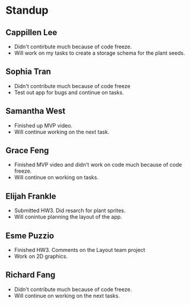 # Standup

## Cappillen Lee
- Didn't contirbute much because of code freeze.
- Will work on my tasks to create a storage schema for the plant seeds.

## Sophia Tran
- Didn't contribute much because of code freeze
- Test out app for bugs and continue on tasks.
  
## Samantha West
- Finished up MVP video.
- Will continue working on the next task.

## Grace Feng
- Finished MVP video and didn't work on code much because of code freeze.
- Will continue on working on tasks.

## Elijah Frankle
- Submitted HW3. Did resarch for plant sprites.
- Will conintue planning the layout of the app.
  
## Esme Puzzio
- Finished HW3. Comments on the Layout team project 
- Work on 2D graphics.
  
## Richard Fang
- Didn't contribute much because of code freeze.
- Will continue on working on the next tasks.

